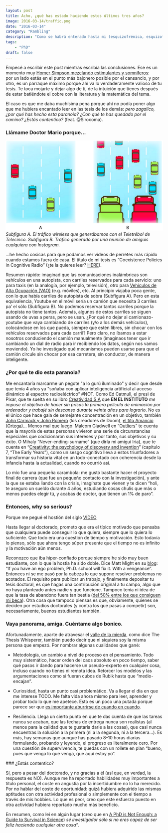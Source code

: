 ```yaml
---
layout: post
title: Acho, ¿qué has estado haciendo estos últimos tres años?
image: 2016-03-14/traffic.png
date: "2016-03-14"
category: "Rambling"
description: "Como se habrá enterado hasta mi (esquizofrénica, esquizofrénica, esquizofrénica) vecina de abajo, AL FIN he depositado la tesis."
tags:
    - "PhD"
draft: false
---
```


Empecé a escribir este post mientras escribía las conclusiones. Ese es un momento muy <a href="https://www.youtube.com/watch?v=HrkfXWPk_vo">Homer Simpson mezclando estimulantes y somníferos</a>: por un lado estás en el punto más bajonero posible por el cansancio, y por otro, es un parraque máximo porque ahí va lo verdaderamente valioso de tu tesis. Te toca mojarte y dejar algo de tí, de la intuición que tienes después de estar batiéndote el cobre con la literatura y la matemática del tema.

El caso es que me daba muchísima pena porque ahí no podía poner algo que me hubiera encantado leer en las tesis de los demás: *pero zagalico, ¿por qué has hecho esta paranoia? ¿Con qué te has quedado por el camino? ¿Estás contentico?* (feat. @Sirocoma).

### Llámame Doctor Mario porque…
![Diagrama con una carretera con pocos coches a la izquierda y otra petada a la derecha](./traffic.png)
*Subfigura A. El tráfico wireless que generábamos con el Teletrébol de Telecinco. Subfigura B. Tráfico generado por una reunión de amiguis cualquiera con Instagram.* 

…he hecho cosicas para que podamos ver vídeos de perretes más rápido cuando estamos fuera de casa. El título de mi tesis es “Coexistence Policies in Cognitive Radio” (¿te la quieres leer? <a href="https://www.dropbox.com/s/wrdpo1sh37kwldg/MLopez_thesis.pdf?dl=0">HERE</a>). 

Resumen rápido: imaginad que las comunicaciones inalámbricas son vehículos en una autopista, con carriles reservados para cada servicio: uno para taxis (en la analogía, por ejemplo, televisión), otro para <a href="http://www.circulaseguro.com/que-es-un-carril-vao/" rel="nofollow" data-href="http://www.circulaseguro.com/que-es-un-carril-vao/">Vehículos de Alta Ocupación (VAO)</a> (e.g. móviles), etc. Al principio viajaba poca gente, con lo que había carriles de autopista de sobra (Subfigura A). Pero en esta equivalencia, Youtube en el móvil sería un camión que necesita 3 carriles pa’ el sólo (Subfigura B). No podemos reservar tantos carriles porque la autopista no tiene tantos. Además, algunos de estos carriles se siguen usando de uvas a peras, pero se usan. ¿Por qué no dejar al camionazo-youtube que vaya cambiando de carriles (y/o a los demás vehículos), colocándose en los que pueda, siempre que estén libres, sin chocar con los vehículos reservados para cada carril? Pero claro, no íbamos a estar nosotros conduciendo el camión manualmente (imaginaos tener que ir cambiando un dial de radio para ir recibiendo los datos, según nos vamos moviendo). Yo he investigado qué mecanismos pueden usarse para que el camión circule sin chocar por esa carretera, sin conductor, de manera inteligente.

### ¿Por qué te dio esta paranoia?
Me encantaría marcarme un pegote "a lo gurú iluminado" y decir que desde que tenía 4 años ya "soñaba con aplicar inteligencia artificial al acceso dinámico al espectro radioeléctrico” #NOT. Como Ed Catmull, el presi de Pixar, que te suelta en su libro <a href="http://www.amazon.es/Creatividad-S-llevar-inspiraci%C3%B3n-infinito-ebook/dp/B00KYZ7GB2/ref=sr_1_1?ie=UTF8&amp;qid=1424821214&amp;sr=8-1&amp;keywords=creatividad" rel="nofollow" data-href="http://www.amazon.es/Creatividad-S-llevar-inspiraci%C3%B3n-infinito-ebook/dp/B00KYZ7GB2/ref=sr_1_1?ie=UTF8&amp;qid=1424821214&amp;sr=8-1&amp;keywords=creatividad">Creatividad S.A</a> que **EN EL INSTITUTO** *me impuse el objetivo de hacer sin prisas la primera película de animación por ordenador y trabajé sin descanso durante veinte años para lograrlo*. No es el único que hace gala de semejante concentración en un objetivo, también <a href="http://www.amazon.es/Masters-Doom-Created-Transformed-Culture-ebook/dp/B000FBFNL0/ref=sr_1_1?ie=UTF8&amp;qid=1424821258&amp;sr=8-1&amp;keywords=masters+of+doom" rel="nofollow" data-href="http://www.amazon.es/Masters-Doom-Created-Transformed-Culture-ebook/dp/B000FBFNL0/ref=sr_1_1?ie=UTF8&amp;qid=1424821258&amp;sr=8-1&amp;keywords=masters+of+doom">John Carmack y John Romero</a> (los creadores de Doom), <a href="http://www.amazon.es/Masters-Doom-Created-Transformed-Culture-ebook/dp/B000FBFNL0/ref=sr_1_1?ie=UTF8&amp;qid=1424821258&amp;sr=8-1&amp;keywords=masters+of+doom" rel="nofollow" data-href="http://www.amazon.es/Masters-Doom-Created-Transformed-Culture-ebook/dp/B000FBFNL0/ref=sr_1_1?ie=UTF8&amp;qid=1424821258&amp;sr=8-1&amp;keywords=masters+of+doom">el tito Amancio (Ortega</a>)... Menos mal que luego  Malcom Gladwell en “<a href="http://www.amazon.com/Outliers-Story-Success-Malcolm-Gladwell/dp/0316017930/ref=sr_1_1?ie=UTF8&amp;qid=1424822155&amp;sr=8-1&amp;keywords=outliers" rel="nofollow" data-href="http://www.amazon.com/Outliers-Story-Success-Malcolm-Gladwell/dp/0316017930/ref=sr_1_1?ie=UTF8&amp;qid=1424822155&amp;sr=8-1&amp;keywords=outliers">Outliers</a>” te cuenta que la mayoría de estas personas vivieron una serie de circunstancias especiales que codicionaron sus intereses y por tanto, sus objetivos y su éxito. O Mihaly “Never-ending-surname” (que diría mi amigui Iria), que te cuenta en “<a href="http://www.amazon.com/Creativity-Psychology-Discovery-Mihaly-Csikszentmihalyi/dp/0062283251/ref=sr_1_1?ie=UTF8&amp;qid=1424822451&amp;sr=8-1&amp;keywords=creativity+flow+and+the+psychology+of+discovery+and+invention" rel="nofollow" data-href="http://www.amazon.com/Creativity-Psychology-Discovery-Mihaly-Csikszentmihalyi/dp/0062283251/ref=sr_1_1?ie=UTF8&amp;qid=1424822451&amp;sr=8-1&amp;keywords=creativity+flow+and+the+psychology+of+discovery+and+invention">Creativity: the psychology of discovery and invention</a>” (capítulo 7, “The Early Years”), como un sesgo cognitivo lleva a estos triunfadores a transformar su historia vital en un todo-conectado con coherencia desde la infancia hasta la actualidad, cuando no ocurrió así.

Lo mío fue una pequeña carambola: me gustó bastante hacer el proyecto final de carrera (que fue un pequeño contacto con la investigación), y ante la que se estaba liando con la crisis, imagínate que vienen y te dicen “holi, te aseguro un sueldo durante 4 años, estudiando cosas chulis que más o menos puedes elegir tú, y acabas de doctor, que tienen un 1% de paro”.

### Entonces, why so serious?
Porque me pegué el hostión del siglo <a href="https://www.youtube.com/watch?v=nY0SxfCK4Jo"> VÍDEO </a>

Hasta llegar al doctorado, prometo que era el típico motivado que pensaba que cualquiera puede conseguir lo que quiera, siempre que lo quiera lo suficiente. Que todo era una cuestión de tiempo y motivación. Esto todavía lo pienso, sólo que ahora tengo súper presente que el tiempo no es infinito y la motivación aún menos.

Reconozco que iba hiper-confiado porque siempre he sido muy buen estudiante, con lo que la hostia ha sido doble. Dice Matt Might en su <a href="http://matt.might.net/articles/successful-phd-students/" rel="nofollow" data-href="http://matt.might.net/articles/successful-phd-students/">blog</a>: “If you have an ego problem, Ph.D. school will fix it. With a vengeance”. Entonces ni se me pasó por la cabeza lo que supone resolver problemas no acotados. El requisito para publicar un trabajo, y finalmente depositar tu tesis doctoral, es que hagas una contribución original a tu campo, algo que no haya planteado antes nadie y que funcione. Tampoco tenía ni idea de que la tasa de abandono fuera tan bestia (<a href="http://www.ugr.es/~aepc/articulo/8.pdf" rel="nofollow" data-href="http://www.ugr.es/~aepc/articulo/8.pdf">del 50% entre los que consiguen mi beca</a>). Otra cosa que tampoco piensas es que, obviamente, quienes se deciden por estudios doctorales (y contra los que pasas a competir) son, necesariamente, buenos estudiantes también.

### Vaya panorama, amiga. Cuéntame algo bonico.
Afortunadamente, aparte de atravesar el <a href="http://thesiswhisperer.com/2012/05/08/the-valley-of-shit/" rel="nofollow" data-href="http://thesiswhisperer.com/2012/05/08/the-valley-of-shit/">valle de la mierda</a>, como dice The Thesis Whisperer, también puedo decir que ni siquiera soy la misma persona que empezó. Por nombrar algunas cualidades que gané:

+ Metodología, un cambio a nivel de proceso en el pensamiento. Todo muy sistemático, hacer orden del caos absoluto en poco tiempo, saber qué pasos ir dando para hacerse un pseudo-experto en cualquier cosa, incluso cuando no tienes ni remota idea. Retorcer los modelos y las argumentaciones como si fueran cubos de Rubik hasta que “medio-encajan”.

+ Curiosidad, hasta un punto casi problemático. Va a llegar el día en que me interese TODO. Me falta vida ahora mismo para leer, aprender y probar todo lo que me apetece. Esto es un poco una putada porque parece ser que <a href="http://lifehacker.com/5927330/the-holy-trinity-of-inactivity-how-boredom-distraction-and-procrastination-are-vital-to-healthy-living" rel="nofollow" data-href="http://lifehacker.com/5927330/the-holy-trinity-of-inactivity-how-boredom-distraction-and-procrastination-are-vital-to-healthy-living">es importante aburrirse de cuando en cuando</a>.

+ Resiliencia. Llega un cierto punto en que te das cuenta de que las tareas nunca se acaban, que las fechas de entrega nunca son realistas (al menos para la calidad que te gustaría darle a las cosas), que casi nunca encuentras la solución a la primera (ni a la segunda, ni a la tercera…). Es más, hay semanas que aunque has pasado 8–10 horas diarias formulando, probando y leyendo, el progreso es literalmente cero. Por una cuestión de supervivencia, te quedas con un rollete en plan “bueno, pues que venga lo que venga, que aquí estoy yo”.

### ¿Estás contentico?
<img src="https://cdn-images-1.medium.com/max/800/1*yDHHG4naRNcn2CxgxGS9tg.png" alt="" data-src="https://cdn-images-1.medium.com/max/800/1*yDHHG4naRNcn2CxgxGS9tg.png" />

Sí, pero a pesar del doctorado, y no gracias a él (así que, en verdad, la respuesta es NO). Aunque me ha reportado habilidades muy importantes a título personal, el coste en angustia por la incertidumbre no lo ha merecido. Por no hablar del coste de oportunidad: quizá hubiera adquirido las mismas aptitudes con otra actividad profesional o simplemente con el tiempo a través de mis hobbies. Lo que es peor, creo que este esfuerzo puesto en otra actividad hubiera reportado mucho más beneficio.

En resumen, como leí en algún lugar (creo que en <a href="http://www.amazon.com/PhD-Not-Enough-Survival-Science/dp/0465022227/ref=sr_1_1?ie=UTF8&amp;qid=1426443845&amp;sr=8-1&amp;keywords=a+phd+is+not+enough+a+guide+to+survival+in+science" rel="nofollow" data-href="http://www.amazon.com/PhD-Not-Enough-Survival-Science/dp/0465022227/ref=sr_1_1?ie=UTF8&amp;qid=1426443845&amp;sr=8-1&amp;keywords=a+phd+is+not+enough+a+guide+to+survival+in+science">A PhD is Not Enough: a Guide to Survival in Science</a>) *sé investigador sólo si no eres capaz de ser feliz haciendo cualquier otra cosa”*.
